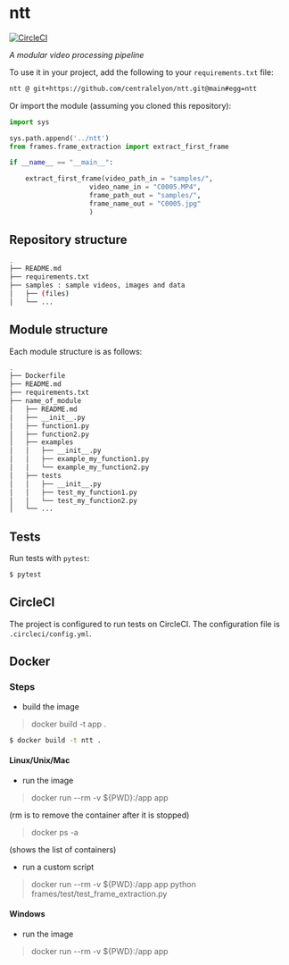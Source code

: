 # ntt

[![CircleCI](https://dl.circleci.com/status-badge/img/gh/centralelyon/ntt/tree/main.svg?style=svg)](https://dl.circleci.com/status-badge/redirect/gh/centralelyon/ntt/tree/main)

_A modular video processing pipeline_

To use it in your project, add the following to your `requirements.txt` file:

```bash
ntt @ git+https://github.com/centralelyon/ntt.git@main#egg=ntt
```


Or import the module (assuming you cloned this repository):

```python
import sys

sys.path.append('../ntt')
from frames.frame_extraction import extract_first_frame

if __name__ == "__main__":

    extract_first_frame(video_path_in = "samples/", 
                    video_name_in = "C0005.MP4",
                    frame_path_out = "samples/",
                    frame_name_out = "C0005.jpg" 
                    )

```

## Repository structure

```bash
.
├── README.md
├── requirements.txt
├── samples : sample videos, images and data
│   ├── (files)
│   └── ...
```


## Module structure

Each module structure is as follows:

```bash
.
├── Dockerfile
├── README.md
├── requirements.txt
├── name_of_module
│   ├── README.md
│   ├── __init__.py
│   ├── function1.py
│   ├── function2.py
│   ├── examples
│   │   ├── __init__.py
│   │   ├── example_my_function1.py
│   │   └── example_my_function2.py
│   ├── tests
│   │   ├── __init__.py
│   │   ├── test_my_function1.py
│   │   └── test_my_function2.py
│   └── ...

```



## Tests

Run tests with `pytest`:

```bash
$ pytest
```

## CircleCI

The project is configured to run tests on CircleCI. The configuration file is `.circleci/config.yml`.

## Docker

### Steps

- build the image

> docker build -t app . 

```bash
$ docker build -t ntt .
```
 
#### Linux/Unix/Mac

- run the image

> docker run --rm -v ${PWD}:/app app

(rm is to remove the container after it is stopped)

> docker ps -a

(shows the list of containers)

- run a custom script

> docker run --rm -v ${PWD}:/app app python frames/test/test_frame_extraction.py

#### Windows

- run the image

> docker run --rm -v ${PWD}:/app app

